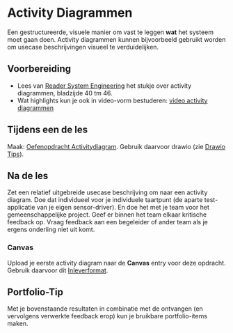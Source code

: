 # Activity Diagrammen

Een gestructureerde, visuele manier om vast te leggen **wat** het systeem moet gaan doen. Activity diagrammen kunnen bijvoorbeeld gebruikt worden om usecase beschrijvingen visueel te verduidelijken.

## Voorbereiding

- Lees van [Reader System Engineering](https://github.com/HU-TI-DEV/TI-S2/blob/main/hardware-interfacing/pdfs/reader-system-engineering.pdf) het stukje over activity diagrammen, bladzijde 40 tm 46.
- Wat highlights kun je ook in video-vorm bestuderen: [video activity diagrammen](https://www.youtube.com/watch?v=Gptyg-YtdXw)

## Tijdens een de les

Maak: [Oefenopdracht Activitydiagram](https://github.com/HU-TI-DEV/TI-S2/blob/main/software/modelleren/activitydiagram/oefenopdracht-activitydiagram-ns.md). Gebruik daarvoor drawio (zie [Drawio Tips](../software/modelleren/drawio-tips/drawio-tips.md)).

## Na de les
 Zet een relatief uitgebreide usecase beschrijving om naar een activity diagram. Doe dat individueel voor je individuele taartpunt (de aparte test-applicatie van je eigen sensor-driver). En doe het met je team voor het gemeenschappelijke project. Geef er binnen het team elkaar kritische feedback op. Vraag feedback aan een begeleider of ander team als je ergens onderling niet uit komt. 

### Canvas

Upload je eerste activity diagram naar de **Canvas** entry voor deze opdracht. Gebruik daarvoor dit [Inleverformat](../software/modelleren/Inleverformat-voor-modelleeropdrachten.md).

## Portfolio-Tip

Met je bovenstaande resultaten in combinatie met de ontvangen (en vervolgens verwerkte feedback erop) kun je bruikbare portfolio-items maken.

